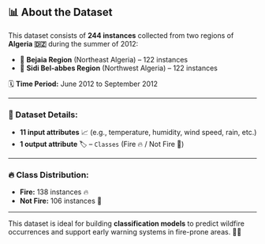 ## 📊 About the Dataset

This dataset consists of **244 instances** collected from two regions of **Algeria 🇩🇿** during the summer of 2012:

- 🌿 **Bejaia Region** (Northeast Algeria) – 122 instances  
- 🌾 **Sidi Bel-abbes Region** (Northwest Algeria) – 122 instances  

🗓️ **Time Period:** June 2012 to September 2012

---

### 📌 Dataset Details:

- **11 input attributes** 📈 (e.g., temperature, humidity, wind speed, rain, etc.)  
- **1 output attribute** 🏷️ – `Classes` (Fire 🔥 / Not Fire 🚫)

---

### 🔥 Class Distribution:

- **Fire:** 138 instances 🔥  
- **Not Fire:** 106 instances 🚫

---

This dataset is ideal for building **classification models** to predict wildfire occurrences and support early warning systems in fire-prone areas. 🌲🔥
